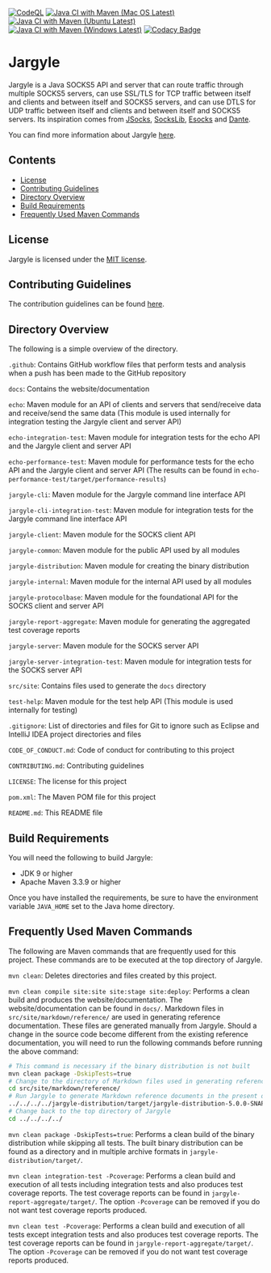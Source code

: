 [![CodeQL](https://github.com/jh3nd3rs0n/jargyle/actions/workflows/codeql-analysis.yml/badge.svg)](https://github.com/jh3nd3rs0n/jargyle/actions/workflows/codeql-analysis.yml) [![Java CI with Maven (Mac OS Latest)](https://github.com/jh3nd3rs0n/jargyle/actions/workflows/maven_macos_latest.yml/badge.svg)](https://github.com/jh3nd3rs0n/jargyle/actions/workflows/maven_macos_latest.yml) [![Java CI with Maven (Ubuntu Latest)](https://github.com/jh3nd3rs0n/jargyle/actions/workflows/maven_ubuntu_latest.yml/badge.svg)](https://github.com/jh3nd3rs0n/jargyle/actions/workflows/maven_ubuntu_latest.yml) [![Java CI with Maven (Windows Latest)](https://github.com/jh3nd3rs0n/jargyle/actions/workflows/maven_windows_latest.yml/badge.svg)](https://github.com/jh3nd3rs0n/jargyle/actions/workflows/maven_windows_latest.yml) [![Codacy Badge](https://app.codacy.com/project/badge/Grade/581706f82bf945df84bc397da4cecee5)](https://www.codacy.com/gh/jh3nd3rs0n/jargyle/dashboard?utm_source=github.com&amp;utm_medium=referral&amp;utm_content=jh3nd3rs0n/jargyle&amp;utm_campaign=Badge_Grade)

# Jargyle

Jargyle is a Java SOCKS5 API and server that can route traffic through
multiple SOCKS5 servers, can use SSL/TLS for TCP traffic between itself and
clients and between itself and SOCKS5 servers, and can use DTLS for UDP
traffic between itself and clients and between itself and SOCKS5 servers.
Its inspiration comes from [JSocks](https://jsocks.sourceforge.net/),
[SocksLib](https://github.com/fengyouchao/sockslib),
[Esocks](https://github.com/fengyouchao/esocks) and
[Dante](https://www.inet.no/dante/index.html).

You can find more information about Jargyle 
[here](https://jh3nd3rs0n.github.io/jargyle).

## Contents

-   [License](#license)
-   [Contributing Guidelines](#contributing-guidelines)
-   [Directory Overview](#directory-overview) 
-   [Build Requirements](#build-requirements)
-   [Frequently Used Maven Commands](#frequently-used-maven-commands)

## License

Jargyle is licensed under the [MIT license](LICENSE).

## Contributing Guidelines

The contribution guidelines can be found [here](CONTRIBUTING.md).

## Directory Overview

The following is a simple overview of the directory.

`.github`: Contains GitHub workflow files that perform tests and analysis
when a push has been made to the GitHub repository

`docs`: Contains the website/documentation

`echo`: Maven module for an API of clients and servers that send/receive
data and receive/send the same data (This module is used internally for
integration testing the Jargyle client and server API)

`echo-integration-test`: Maven module for integration tests for the echo
API and the Jargyle client and server API

`echo-performance-test`: Maven module for performance tests for the echo
API and the Jargyle client and server API (The results can be found in
`echo-performance-test/target/performance-results`)

`jargyle-cli`: Maven module for the Jargyle command line interface API

`jargyle-cli-integration-test`: Maven module for integration tests for the
Jargyle command line interface API

`jargyle-client`: Maven module for the SOCKS client API

`jargyle-common`: Maven module for the public API used by all modules

`jargyle-distribution`: Maven module for creating the binary distribution

`jargyle-internal`: Maven module for the internal API used by all modules

`jargyle-protocolbase`: Maven module for the foundational API for the
SOCKS client and server API

`jargyle-report-aggregate`: Maven module for generating the aggregated
test coverage reports

`jargyle-server`: Maven module for the SOCKS server API

`jargyle-server-integration-test`: Maven module for integration tests for
the SOCKS server API

`src/site`: Contains files used to generate the `docs` directory

`test-help`: Maven module for the test help API (This module is used
internally for testing)

`.gitignore`: List of directories and files for Git to ignore such as
Eclipse and IntelliJ IDEA project directories and files

`CODE_OF_CONDUCT.md`: Code of conduct for contributing to this project

`CONTRIBUTING.md`: Contributing guidelines

`LICENSE`: The license for this project

`pom.xml`: The Maven POM file for this project

`README.md`: This README file

## Build Requirements

You will need the following to build Jargyle:

-   JDK 9 or higher
-   Apache Maven 3.3.9 or higher

Once you have installed the requirements, be sure to have the environment 
variable `JAVA_HOME` set to the Java home directory.

## Frequently Used Maven Commands

The following are Maven commands that are frequently used for this project.
These commands are to be executed at the top directory of Jargyle.

`mvn clean`: Deletes directories and files created by this project.

`mvn clean compile site:site site:stage site:deploy`: Performs a clean build 
and produces the website/documentation. The website/documentation can be found 
in `docs/`. Markdown files in `src/site/markdown/reference/` are used in 
generating reference documentation. These files are generated manually from 
Jargyle. Should a change in the source code become different from the existing 
reference documentation, you will need to run the following commands before 
running the above command:

```bash
# This command is necessary if the binary distribution is not built
mvn clean package -DskipTests=true
# Change to the directory of Markdown files used in generating reference documentation
cd src/site/markdown/reference/
# Run Jargyle to generate Markdown reference documents in the present directory 
../../../../jargyle-distribution/target/jargyle-distribution-5.0.0-SNAPSHOT-bin/bin/jargyle generate-reference-docs
# Change back to the top directory of Jargyle
cd ../../../../
```

`mvn clean package -DskipTests=true`: Performs a clean build of the binary 
distribution while skipping all tests. The built binary distribution can be 
found as a directory and in multiple archive formats in 
`jargyle-distribution/target/`.

`mvn clean integration-test -Pcoverage`: Performs a clean build and 
execution of all tests including integration tests and also produces test 
coverage reports. The test coverage reports can be found in 
`jargyle-report-aggregate/target/`. The option `-Pcoverage` can be removed if 
you do not want test coverage reports produced.

`mvn clean test -Pcoverage`: Performs a clean build and execution of all tests 
except integration tests and also produces test coverage reports. The test 
coverage reports can be found in `jargyle-report-aggregate/target/`. The option 
`-Pcoverage` can be removed if you do not want test coverage reports produced.
